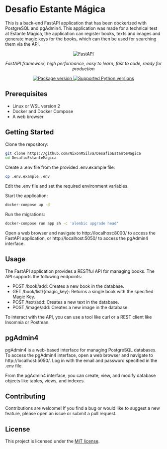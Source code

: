 # Desafio Estante Mágica
This is a back-end FastAPI application that has been dockerized with PostgreSQL and pgAdmin4. This application was made for a technical test at Estante Mágica, the application can register books, texts and images and generate magic keys for the books, which can then be
used for searching them via the API.

<p align="center">
  <a href="https://fastapi.tiangolo.com"><img src="https://fastapi.tiangolo.com/img/logo-margin/logo-teal.png" alt="FastAPI"></a>
</p>
<p align="center">
    <em>FastAPI framework, high performance, easy to learn, fast to code, ready for production</em>
</p>
<p align="center">
<a href="https://pypi.org/project/fastapi" target="_blank">
    <img src="https://img.shields.io/pypi/v/fastapi?color=%2334D058&label=pypi%20package" alt="Package version">
</a>
<a href="https://pypi.org/project/fastapi" target="_blank">
    <img src="https://img.shields.io/pypi/pyversions/fastapi.svg?color=%2334D058" alt="Supported Python versions">
</a>
</p>

## Prerequisites

- Linux or WSL version 2
- Docker and Docker Compose
- A web browser

## Getting Started

Clone the repository:

```bash
git clone https://github.com/NixonMSilva/DesafioEstanteMagica
cd DesafioEstanteMagica
```

Create a .env file from the provided .env.example file:

```bash
cp .env.example .env
```

Edit the .env file and set the required environment variables.

Start the application:

```bash
docker-compose up -d
```

Run the migrations:

```bash
docker-compose run app sh -c 'alembic upgrade head'
```    

Open a web browser and navigate to http://localhost:8000/ to access the FastAPI application, or http://localhost:5050/ to access the pgAdmin4 interface.

## Usage

The FastAPI application provides a RESTful API for managing books. The API supports the following endpoints:

- POST /book/add: Creates a new book in the database.
- GET /book/list/{magic_key}: Returns a single book with the specified Magic Key.
- POST /text/add: Creates a new text in the database.
- POST /image/add: Creates a new image in the database.

To interact with the API, you can use a tool like curl or a REST client like Insomnia or Postman.

## pgAdmin4

pgAdmin4 is a web-based interface for managing PostgreSQL databases. To access the pgAdmin4 interface, open a web browser and navigate to http://localhost:5050/. Log in with the email and password specified in the .env file.

From the pgAdmin4 interface, you can create, view, and modify database objects like tables, views, and indexes.

## Contributing

Contributions are welcome! If you find a bug or would like to suggest a new feature, please open an issue or submit a pull request.

## License

This project is licensed under the [MIT license](LICENSE).